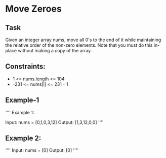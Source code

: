 # Move Zeroes

## Task
Given an integer array nums, move all 0's to the end of it while maintaining the relative order of the non-zero elements.
Note that you must do this in-place without making a copy of the array.

## Constraints:
- 1 <= nums.length <= 104
- -231 <= nums[i] <= 231 - 1


## Example-1
''''
Example 1:

Input: nums = [0,1,0,3,12]
Output: [1,3,12,0,0]
''''


## Example 2:
''''
Input: nums = [0]
Output: [0]
''''